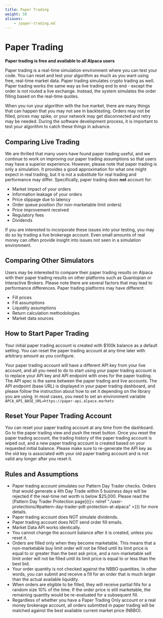 ```yaml
---
title: Paper Trading
weight: 50
aliases:
    - /paper-trading.md
---
```


# Paper Trading

**Paper trading is free and available to all Alpaca users**

Paper trading is a real-time simulation environment where you can test
your code. You can reset and test your algorithm as much as you want using
free, real-time market data. Paper trading simulates crypto trading as well. Paper trading works the same way as live trading end to end - except the order is not routed a live exchange. Instead, the system simulates the order filling based on the real-time
quotes.

When you run your algorithm with the live market, there are many
things that can happen that you may not see in backtesting.  Orders
may not be filled, prices may spike, or your network may get
disconnected and retry may be needed. During the software development
process, it is important to test your algorithm to catch these things
in advance.

## Comparing Live Trading

We are thrilled that many users have found paper trading useful, and we continue
to work on improving our paper trading assumptions so that users may have a
superior experience. However, please note that paper trading is only a simulation.
It provides a good approximation for what one might expect in real trading, but it is
not a substitute for real trading and performance may differ. Specifically,
paper trading does **not** account for:

* Market impact of your orders
* Information leakage of your orders
* Price slippage due to latency
* Order queue position (for non-marketable limit orders)
* Price improvement received
* Regulatory fees
* Dividends

If you are interested to incorporate these issues into your testing, you may
do so by trading a live brokerage account. Even small amounts of real
money can often provide insight into issues not seen in a simulation environment.

## Comparing Other Simulators

Users may be interested to compare their paper trading results on Alpaca with
their paper trading results on other platforms such as Quantopian or Interactive Brokers.
Please note there are several factors that may lead to performance differences. Paper
trading platforms may have different:

* Fill prices
* Fill assumptions
* Liquidity assumptions
* Return calculation methodologies
* Market data sources

## How to Start Paper Trading
Your initial paper trading account is created with $100k balance as
a default setting. You can reset the paper trading account at any
time later with arbitrary amount as you configure.

Your paper trading account will have a different API key from your live
account, and all you need to do to start using your paper trading account
is to replace your API key and API endpoint with ones for the paper trading.
The API spec is the same between the paper trading and live accounts.
The API endpoint (base URL) is displayed in your paper trading dashboard,
and please follow the instruction about how to set it depending on the
library you are using. In most cases, you need to set an environment variable
`APCA_API_BASE_URL=https://paper-api.alpaca.markets`

## Reset Your Paper Trading Account
You can reset your paper trading account at any time from the dashboard.
Go to the paper trading view and push the reset button.  Once you reset
the paper trading account, the trading history of the paper trading account
is wiped out, and a new paper trading account is created based on your
requested initial balance. Please make sure to re-generate the API key
as the old key is associated with your old paper trading account and is not
valid any longer after you reset it.

## Rules and Assumptions
- Paper trading account simulates our Pattern Day Trader checks. Orders
  that would generate a 4th Day Trade within 5 business days will be rejected
  if the real-time net worth is below $25,000. Please read the
  [Pattern Day Trader Protection page]({{< relref "./user-protections/#pattern-day-trader-pdt-protection-at-alpaca" >}}) for more details.
- Paper trading account does NOT simulate dividends.
- Paper trading account does NOT send order fill emails.
- Market Data API works identically.
- You cannot change the account balance after it is created, unless you reset it.
- Orders are filled only when they become marketable. This means that a non-marketable buy limit order
will not be filled until its limit price is equal to or greater than the best ask price,
and a non-marketable sell limit order will not be filled until its limit price is equal to or less than
the best bid.
- Your order quantity is not checked against the NBBO quantities. In other words, you can submit and receive
a fill for an order that is much larger than the actual available liquidity.
- When orders are eligible to be filled, they will receive partial fills for a random size 10% of the time. If
the order price is still marketable, the remaining quantity would be re-evaluated for a subsequent fill.
- Regardless of whether you have a Paper Trading Only account or a real money brokerage account,
all orders submitted in paper trading will be matched against the best available current market price (NBBO).

